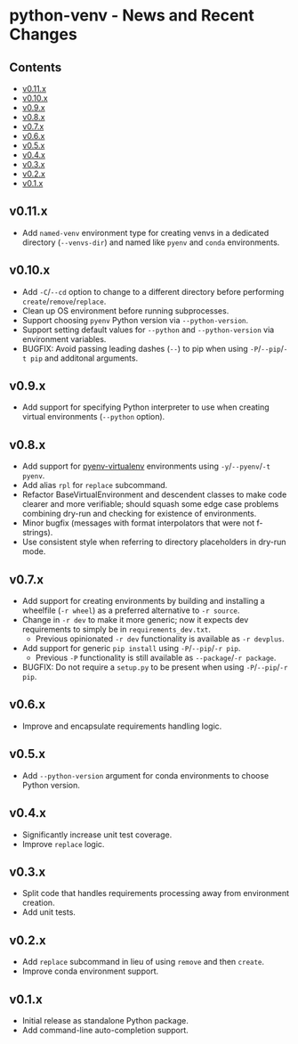 # python-venv - News and Recent Changes


[begintoc]: #

## Contents

- [v0.11.x](#v011x)
- [v0.10.x](#v010x)
- [v0.9.x](#v09x)
- [v0.8.x](#v08x)
- [v0.7.x](#v07x)
- [v0.6.x](#v06x)
- [v0.5.x](#v05x)
- [v0.4.x](#v04x)
- [v0.3.x](#v03x)
- [v0.2.x](#v02x)
- [v0.1.x](#v01x)

[endtoc]: # (Generated by markdown-toc pre-commit hook)

## v0.11.x

- Add `named-venv` environment type for creating venvs in a dedicated
  directory (`--venvs-dir`) and named like `pyenv` and `conda` environments.


## v0.10.x

- Add `-C`/`--cd` option to change to a different directory before performing
  `create`/`remove`/`replace`.
- Clean up OS environment before running subprocesses.
- Support choosing `pyenv` Python version via `--python-version`.
- Support setting default values for `--python` and `--python-version` via
  environment variables.
- BUGFIX: Avoid passing leading dashes (`--`) to pip when using
  `-P`/`--pip`/`-t pip` and additonal arguments.


## v0.9.x

- Add support for specifying Python interpreter to use when creating virtual
  environments (`--python` option).


## v0.8.x

- Add support for
  [pyenv-virtualenv](https://github.com/pyenv/pyenv-virtualenv) environments
  using `-y`/`--pyenv`/`-t pyenv`.
- Add alias `rpl` for `replace` subcommand.
- Refactor BaseVirtualEnvironment and descendent classes to make code clearer
  and more verifiable; should squash some edge case problems combining dry-run
  and checking for existence of environments.
- Minor bugfix (messages with format interpolators that were not f-strings).
- Use consistent style when referring to directory placeholders in dry-run
  mode.


## v0.7.x

- Add support for creating environments by building and installing
  a wheelfile (`-r wheel`) as a preferred alternative to `-r source`.
- Change in `-r dev` to make it more generic; now it expects dev requirements
  to simply be in `requirements_dev.txt`.
    - Previous opinionated `-r dev` functionality is available as `-r devplus`.
- Add support for generic `pip install` using `-P`/`--pip`/`-r pip`.
    - Previous `-P` functionality is still available as
      `--package`/`-r package`.
- BUGFIX: Do not require a `setup.py` to be present when using
  `-P`/`--pip`/`-r pip`.


## v0.6.x

- Improve and encapsulate requirements handling logic.


## v0.5.x

- Add `--python-version` argument for conda environments to choose Python
  version.


## v0.4.x

- Significantly increase unit test coverage.
- Improve `replace` logic.


## v0.3.x

- Split code that handles requirements processing away from environment
  creation.
- Add unit tests.


## v0.2.x

- Add `replace` subcommand in lieu of using `remove` and then `create`.
- Improve conda environment support.


## v0.1.x

- Initial release as standalone Python package.
- Add command-line auto-completion support.

